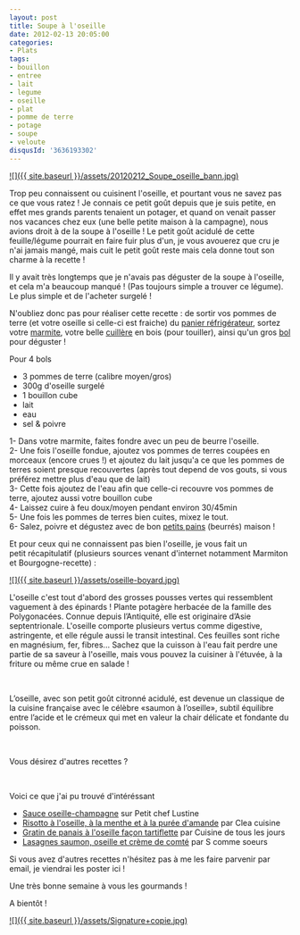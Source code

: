 ```yaml
---
layout: post
title: Soupe à l'oseille
date: 2012-02-13 20:05:00
categories: 
- Plats
tags: 
- bouillon
- entree
- lait
- legume
- oseille
- plat
- pomme de terre
- potage
- soupe
- veloute
disqusId: '3636193302'
---
```


[![]({{ site.baseurl }}/assets/20120212_Soupe_oseille_bann.jpg)](http://4.bp.blogspot.com/-YixO1xAWlVY/UCbLDoy-FxI/AAAAAAAAC_g/obvEQJGYpRQ/s1600/20120212_Soupe_oseille_bann.jpg)

Trop peu connaissent ou cuisinent l'oseille, et pourtant vous ne savez pas ce que vous ratez ! Je connais ce petit goût depuis que je suis petite, en effet mes grands parents tenaient un potager, et quand on venait passer nos vacances chez eux (une belle petite maison à la campagne), nous avions droit à de la soupe à l'oseille ! Le petit goût acidulé de cette feuille/légume pourrait en faire fuir plus d'un, je vous avouerez que cru je n'ai jamais mangé, mais cuit le petit goût reste mais cela donne tout son charme à la recette !

Il y avait très longtemps que je n'avais pas déguster de la soupe à l'oseille, et cela m'a beaucoup manqué ! (Pas toujours simple a trouver ce légume). Le plus simple et de l'acheter surgelé !

N'oubliez donc pas pour réaliser cette recette : de sortir vos pommes de terre (et votre oseille si celle-ci est fraiche) du [panier réfrigérateur](http://www.rueducommerce.fr/m/pl/malid:15123390), sortez votre [marmite](http://www.rueducommerce.fr/m/pl/malid:15123302), votre belle [cuillère](http://www.rueducommerce.fr/m/pl/malid:43774626) en bois (pour touiller), ainsi qu'un gros [bol](http://www.rueducommerce.fr/m/pl/malid:4769881) pour déguster !



Pour 4 bols

- 3 pommes de terre (calibre moyen/gros)  
- 300g d'oseille surgelé  
- 1 bouillon cube  
- lait  
- eau  
- sel & poivre

1- Dans votre marmite, faites fondre avec un peu de beurre l'oseille.  
2- Une fois l'oseille fondue, ajoutez vos pommes de terres coupées en morceaux (encore crues !) et ajoutez du lait jusqu'a ce que les pommes de terres soient presque recouvertes (après tout depend de vos gouts, si vous préférez mettre plus d'eau que de lait)  
3- Cette fois ajoutez de l'eau afin que celle-ci recouvre vos pommes de terre, ajoutez aussi votre bouillon cube  
4- Laissez cuire à feu doux/moyen pendant environ 30/45min  
5- Une fois les pommes de terres bien cuites, mixez le tout.  
6- Salez, poivre et dégustez avec de bon [petits pains](http://crokmou.blogspot.com/2012/02/petits-pains-sans-petrissage.html) (beurrés) maison !



Et pour ceux qui ne connaissent pas bien l'oseille, je vous fait un petit récapitulatif (plusieurs sources venant d'internet notamment Marmiton et Bourgogne-recette) :

[![]({{ site.baseurl }}/assets/oseille-boyard.jpg)](http://2.bp.blogspot.com/-goPG_GCmTkU/TzlPysY8moI/AAAAAAAABw4/sj3oEa3gFyk/s1600/oseille-boyard.jpg)



L'oseille c'est tout d'abord des grosses pousses vertes qui ressemblent vaguement à des épinards ! Plante potagère herbacée de la famille des Polygonacées. Connue depuis l’Antiquité, elle est originaire d’Asie septentrionale. L'oseille comporte plusieurs vertus comme digestive, astringente, et elle régule aussi le transit intestinal. Ces feuilles sont riche en magnésium, fer, fibres... Sachez que la cuisson à l'eau fait perdre une partie de sa saveur à l'oseille, mais vous pouvez la cuisiner à l'étuvée, à la friture ou même crue en salade !





 



L’oseille, avec son petit goût citronné acidulé, est devenue un classique de la cuisine française avec le célèbre «saumon à l’oseille», subtil équilibre entre l’acide et le crémeux qui met en valeur la chair délicate et fondante du poisson.

 

Vous désirez d'autres recettes ?

 

Voici ce que j'ai pu trouvé d'intéréssant   
  

*   [Sauce oseille-champagne](http://www.petitcheflustine.com/article-sauce-oseille-champagne-53711646.html) sur Petit chef Lustine
*   [Risotto à l'oseille, à la menthe et à la purée d'amande](http://www.cleacuisine.fr/plats-vegetariens/risotto-a-loseille-a-la-menthe-et-a-la-puree-damande/) par Clea cuisine
*   [Gratin de panais à l'oseille façon tartiflette](http://cuisinedetouslesjours.over-blog.com/article-gratin-de-panais-a-l-oseille-fa-on-tartiflette-99095252.html) par Cuisine de tous les jours
*   [Lasagnes saumon, oseille et crème de comté](http://www.s-commesoeurs.com/article-lasagnes-saumon-oseille-et-creme-de-comte-pour-le-challenge-comte-72422627.html) par S comme soeurs



Si vous avez d'autres recettes n'hésitez pas à me les faire parvenir par email, je viendrai les poster ici !





Une très bonne semaine à vous les gourmands !





A bientôt !



[![]({{ site.baseurl }}/assets/Signature+copie.jpg)](http://4.bp.blogspot.com/-2bLosyMFac4/TxhFg0sR2dI/AAAAAAAABec/Mzg1OnlXUmM/s1600/Signature+copie.jpg)